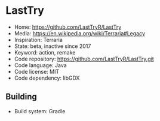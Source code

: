 # LastTry

- Home: https://github.com/LastTryR/LastTry
- Media: https://en.wikipedia.org/wiki/Terraria#Legacy
- Inspiration: Terraria
- State: beta, inactive since 2017
- Keyword: action, remake
- Code repository: https://github.com/LastTryR/LastTry.git
- Code language: Java
- Code license: MIT
- Code dependency: libGDX

## Building

- Build system: Gradle
